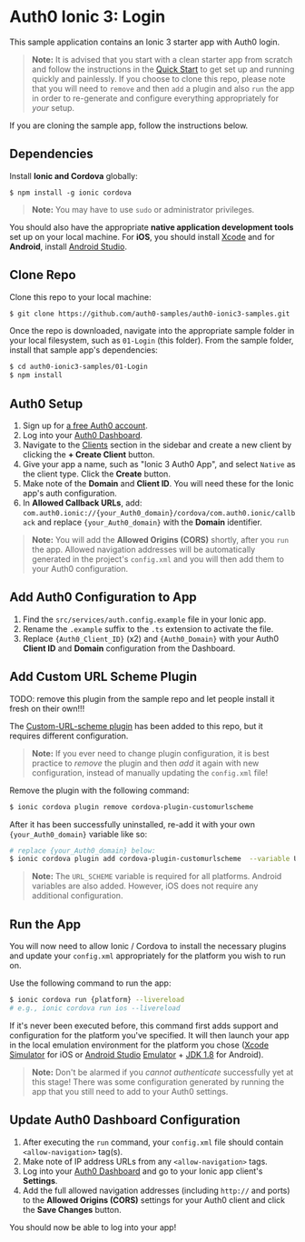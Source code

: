 # Auth0 Ionic 3: Login

This sample application contains an Ionic 3 starter app with Auth0 login.

> **Note:** It is advised that you start with a clean starter app from scratch and follow the instructions in the [Quick Start](#) to get set up and running quickly and painlessly. If you choose to clone this repo, please note that you will need to `remove` and then `add` a plugin and also `run` the app in order to re-generate and configure everything appropriately for _your_ setup.

If you are cloning the sample app, follow the instructions below.

## Dependencies

Install **Ionic and Cordova** globally:

```
$ npm install -g ionic cordova
```

> **Note:** You may have to use `sudo` or administrator privileges.

You should also have the appropriate **native application development tools** set up on your local machine. For **iOS**, you should install [Xcode](https://developer.apple.com/xcode/) and for **Android**, install [Android Studio](https://developer.android.com/studio/index.html).

## Clone Repo

Clone this repo to your local machine:

```bash
$ git clone https://github.com/auth0-samples/auth0-ionic3-samples.git
```

Once the repo is downloaded, navigate into the appropriate sample folder in your local filesystem, such as `01-Login` (this folder). From the sample folder, install that sample app's dependencies:

```bash
$ cd auth0-ionic3-samples/01-Login
$ npm install
```

## Auth0 Setup

1. Sign up for [a free Auth0 account](https://auth0.com/signup).
2. Log into your [Auth0 Dashboard](https://manage.auth0.com).
3. Navigate to the [Clients](https://manage.auth0.com/#/clients) section in the sidebar and create a new client by clicking the **+ Create Client** button.
4. Give your app a name, such as "Ionic 3 Auth0 App", and select `Native` as the client type. Click the **Create** button.
5. Make note of the **Domain** and **Client ID**. You will need these for the Ionic app's auth configuration.
6. In **Allowed Callback URLs**, add: `com.auth0.ionic://{your_Auth0_domain}/cordova/com.auth0.ionic/callback` and replace `{your_Auth0_domain}` with the **Domain** identifier.

> **Note:** You will add the **Allowed Origins (CORS)** shortly, after you `run` the app. Allowed navigation addresses will be automatically generated in the project's `config.xml` and you will then add them to your Auth0 configuration.

## Add Auth0 Configuration to App

1. Find the `src/services/auth.config.example` file in your Ionic app.
2. Rename the `.example` suffix to the `.ts` extension to activate the file.
3. Replace `{Auth0_Client_ID}` (x2) and `{Auth0_Domain}` with your Auth0 **Client ID** and **Domain** configuration from the Dashboard.

## Add Custom URL Scheme Plugin

TODO: remove this plugin from the sample repo and let people install it fresh on their own!!!

The [Custom-URL-scheme plugin](https://github.com/EddyVerbruggen/Custom-URL-scheme) has been added to this repo, but it requires different configuration.

> **Note:** If you ever need to change plugin configuration, it is best practice to _remove_ the plugin and then _add_ it again with new configuration, instead of manually updating the `config.xml` file!

Remove the plugin with the following command:

```bash
$ ionic cordova plugin remove cordova-plugin-customurlscheme
```

After it has been successfully uninstalled, re-add it with your own `{your_Auth0_domain}` variable like so:

```bash
# replace {your_Auth0_domain} below:
$ ionic cordova plugin add cordova-plugin-customurlscheme  --variable URL_SCHEME=com.auth0.ionic --variable ANDROID_SCHEME=com.auth0.ionic --variable ANDROID_HOST={your_Auth0_domain} --variable ANDROID_PATHPREFIX=/cordova/com.auth0.ionic/callback
```

> **Note:** The `URL_SCHEME` variable is required for all platforms. Android variables are also added. However, iOS does not require any additional configuration.

## Run the App

You will now need to allow Ionic / Cordova to install the necessary plugins and update your `config.xml` appropriately for the platform you wish to run on.

Use the following command to run the app:

```bash
$ ionic cordova run {platform} --livereload
# e.g., ionic cordova run ios --livereload
```

If it's never been executed before, this command first adds support and configuration for the platform you've specified. It will then launch your app in the local emulation environment for the platform you chose ([Xcode](https://developer.apple.com/xcode/) [Simulator](https://developer.apple.com/library/content/documentation/IDEs/Conceptual/iOS_Simulator_Guide/Introduction/Introduction.html) for iOS or [Android Studio](https://developer.android.com/studio/index.html) [Emulator](https://developer.android.com/studio/run/emulator.html) + [JDK 1.8](http://www.oracle.com/technetwork/java/javase/downloads/jdk8-downloads-2133151.html) for Android).

> **Note:** Don't be alarmed if you _cannot authenticate_ successfully yet at this stage! There was some configuration generated by running the app that you still need to add to your Auth0 settings.

## Update Auth0 Dashboard Configuration

1. After executing the `run` command, your `config.xml` file should contain `<allow-navigation>` tag(s).
2. Make note of IP address URLs from any `<allow-navigation>` tags.
3. Log into your [Auth0 Dashboard](https://manage.auth0.com) and go to your Ionic app client's **Settings**.
4. Add the full allowed navigation addresses (including `http://` and ports) to the **Allowed Origins (CORS)** settings for your Auth0 client and click the **Save Changes** button.

You should now be able to log into your app!